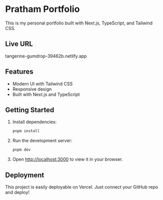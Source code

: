 # Pratham Portfolio

This is my personal portfolio built with Next.js, TypeScript, and Tailwind CSS.

## Live URL

tangerine-gumdrop-39462b.netlify.app

## Features
- Modern UI with Tailwind CSS
- Responsive design
- Built with Next.js and TypeScript

## Getting Started

1. Install dependencies:
   ```bash
   pnpm install
   ```
2. Run the development server:
   ```bash
   pnpm dev
   ```
3. Open [http://localhost:3000](http://localhost:3000) to view it in your browser.

## Deployment

This project is easily deployable on Vercel. Just connect your GitHub repo and deploy! 

